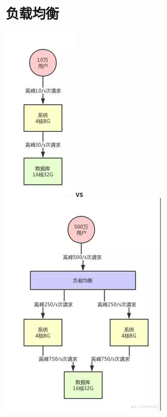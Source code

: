 <!-- ex_nonav -->
<h1 style="font-size:250%;">负载均衡</h1>

![ld1](/img/ld1.jpg) __VS__ ![ld2](/img/ld2.jpg)